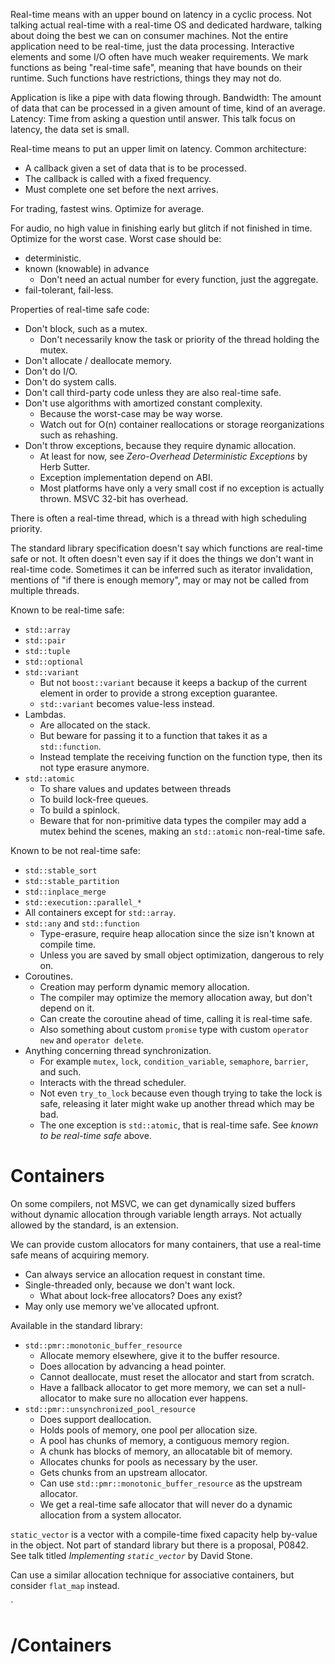 Real-time means with an upper bound on latency in a cyclic process.
Not talking actual real-time with a real-time OS and dedicated hardware,
talking about doing the best we can on consumer machines.
Not the entire application need to be real-time, just the data processing.
Interactive elements and some I/O often have much weaker requirements.
We mark functions as being "real-time safe", meaning that have bounds on their runtime.
Such functions have restrictions, things they may not do.

Application is like a pipe with data flowing through.
Bandwidth: The amount of data that can be processed in a given amount of time, kind of an average.
Latency: Time from asking a question until answer.
This talk focus on latency, the data set is small.

Real-time means to put an upper limit on latency.
Common architecture:
- A callback given a set of data that is to be processed.
- The callback is called with a fixed frequency.
- Must complete one set before the next arrives.

For trading, fastest wins. Optimize for average.

For audio, no high value in finishing early but glitch if not finished in time. Optimize for the worst case.
Worst case should be:
- deterministic.
- known (knowable) in advance
	- Don't need an actual number for every function, just the aggregate.
- fail-tolerant, fail-less.

Properties of real-time safe code:
- Don't block, such as a mutex.
	- Don't necessarily know the task or priority of the thread holding the mutex.
- Don't allocate / deallocate memory.
- Don't do I/O.
- Don't do system calls.
- Don't call third-party code unless they are also real-time safe.
- Don't use algorithms with amortized constant complexity.
	- Because the worst-case may be way worse.
	- Watch out for O(n) container reallocations or storage reorganizations such as rehashing.
- Don't throw exceptions, because they require dynamic allocation.
	- At least for now, see _Zero-Overhead Deterministic Exceptions_ by Herb Sutter.
	- Exception implementation depend on ABI.
	- Most platforms have only a very small cost if no exception is actually thrown. MSVC 32-bit has overhead.

There is often a real-time thread, which is a thread with high scheduling priority.

The standard library specification doesn't say which functions are real-time safe or not.
It often doesn't even say if it does the things we don't want in real-time code.
Sometimes it can be inferred such as iterator invalidation, mentions of "if there is enough memory", may or may not be called from multiple threads.

Known to be real-time safe:
- `std::array`
- `std::pair`
- `std::tuple`
- `std::optional`
- `std::variant`
	- But not `boost::variant` because it keeps a backup of the current element in order to provide a strong exception guarantee.
	- `std::variant` becomes value-less instead.
- Lambdas.
	- Are allocated on the stack.
	- But beware for passing it to a function that takes it as a `std::function`.
	- Instead template the receiving function on the function type, then its not type erasure anymore.
- `std::atomic`
	- To share values and updates between threads
	- To build lock-free queues.
	- To build a spinlock.
	- Beware that for non-primitive data types the compiler may add a mutex behind the scenes, making an `std::atomic` non-real-time safe.

Known to be not real-time safe:
- `std::stable_sort`
- `std::stable_partition`
- `std::inplace_merge`
- `std::execution::parallel_*`
- All containers except for `std::array`.
- `std::any` and `std::function`
	- Type-erasure, require heap allocation since the size isn't known at compile time.
	- Unless you are saved by small object optimization, dangerous to rely on.
- Coroutines.
	- Creation may perform dynamic memory allocation.
	- The compiler may optimize the memory allocation away, but don't depend on it.
	- Can create the coroutine ahead of time, calling it is real-time safe.
	- Also something about custom `promise` type with custom `operator new` and `operator delete`.
- Anything concerning thread synchronization.
	- For example `mutex`, `lock`, `condition_variable`, `semaphore`, `barrier`, and such.
	- Interacts with the thread scheduler.
	- Not even `try_to_lock` because even though trying to take the lock is safe, releasing it later might wake up another thread which may be bad.
	- The one exception is `std::atomic`, that is real-time safe. See _known to be real-time safe_ above.


# Containers

On some compilers, not MSVC, we can get dynamically sized buffers without dynamic allocation through variable length arrays.
Not actually allowed by the standard, is an extension.

We can provide custom allocators for many containers, that use a real-time safe means of acquiring memory.
- Can always service an allocation request in constant time.
- Single-threaded only, because we don't want lock.
	- What about lock-free allocators? Does any exist?
- May only use memory we've allocated upfront.

Available in the standard library:
- `std::pmr::monotonic_buffer_resource`
	- Allocate memory elsewhere, give it to the buffer resource.
	- Does allocation by advancing a head pointer.
	- Cannot deallocate, must reset the allocator and start from scratch.
	- Have a fallback allocator to get more memory, we can set a null-allocator to make sure no allocation ever happens.
- `std::pmr::unsynchronized_pool_resource`
	- Does support deallocation.
	- Holds pools of memory, one pool per allocation size.
	- A pool has chunks of memory, a contiguous memory region.
	- A chunk has blocks of memory, an allocatable bit of memory.
	- Allocates chunks for pools as necessary by the user.
	- Gets chunks from an upstream allocator.
	- Can use `std::pmr::monotonic_buffer_resource` as the upstream allocator.
	- We get a real-time safe allocator that will never do a dynamic allocation from a system allocator.


`static_vector` is a vector with a compile-time fixed capacity help by-value in the object.
Not part of standard library but there is a proposal, P0842.
See talk titled _Implementing `static_vector`_ by David Stone.

Can use a similar allocation technique for associative containers,
but consider `flat_map` instead.

`


# /Containers

